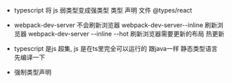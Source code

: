 - typescript  将 js 弱类型变成强类型
    类型  声明  文件  @types/react

- webpack-dev-server 不会刷新浏览器
  webpack-dev-server--inline 刷新浏览器
  webpack-dev-server --inline  --hot  刷新浏览器需要更新的布局  热更新

- typescript  是js  超集, js 是在ts里完全可以运行的
    跟java一样  静态类型语言  先编译一下

- 强制类型声明